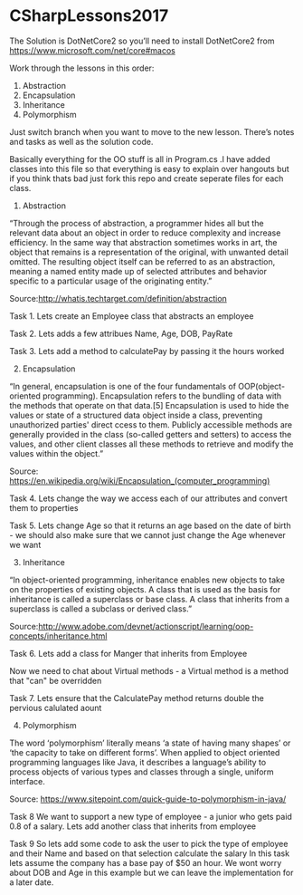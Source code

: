 # CSharpLessons2017

The Solution is DotNetCore2 so you’ll need to install DotNetCore2 from https://www.microsoft.com/net/core#macos

Work through the lessons in this order:

1. Abstraction
2. Encapsulation
3. Inheritance
4. Polymorphism

Just switch branch when you want to move to the new lesson. There’s notes and tasks as well as the solution code.

Basically everything for the OO stuff is all in Program.cs .I have added classes into this file so that everything is easy to explain over hangouts but if you think thats bad just fork this repo and create seperate files for each class.

1. Abstraction

“Through the process of abstraction, a programmer hides all but the relevant data about an object in order to reduce complexity and increase efficiency.
In the same way that abstraction sometimes works in art, the object that remains is a representation of the original, with unwanted detail omitted.
The resulting object itself can be referred to as an abstraction, meaning a named entity made up of selected attributes and behavior specific to a particular 
usage of the originating entity.”

Source:http://whatis.techtarget.com/definition/abstraction

Task 1. Lets create an Employee class that abstracts an employee

Task 2. Lets adds a few attribues Name, Age, DOB, PayRate

Task 3. Lets add a method to calculatePay by passing it the hours worked

2. Encapsulation

“In general, encapsulation is one of the four fundamentals of OOP(object-oriented programming). Encapsulation refers to the bundling of data with the methods that
operate on that data.[5] Encapsulation is used to hide the values or state of a structured data object inside a class, preventing unauthorized parties' direct
ccess to them. Publicly accessible methods are generally provided in the class (so-called getters and setters) to access the values, and other client classes 
all these methods to retrieve and modify the values within the object.”

Source: https://en.wikipedia.org/wiki/Encapsulation_(computer_programming)

Task 4. Lets change the way we access each of our attributes and convert them to properties

Task 5. Lets change Age so that it returns an age based on the date of birth - we should also make sure that we cannot just change the Age whenever we want


3. Inheritance

“In object-oriented programming, inheritance enables new objects to take on the properties of existing objects. A class that is used as the basis for inheritance is called a superclass or base class. A class that inherits from a superclass is called a subclass or derived class.”

Source:http://www.adobe.com/devnet/actionscript/learning/oop-concepts/inheritance.html

Task 6. Lets add a class for Manger that inherits from Employee

Now we need to chat about Virtual methods - a Virtual method is a method that "can" be overridden

Task 7. Lets ensure that the CalculatePay method returns double the pervious calulated aount


4. Polymorphism

The word ‘polymorphism’ literally means ‘a state of having many shapes’ or ‘the capacity to take on different forms’.  When applied to object oriented programming languages like Java, it describes a language’s ability to process objects
 of various types and classes through a single, uniform interface. 

Source: https://www.sitepoint.com/quick-guide-to-polymorphism-in-java/ 

Task 8 We want to support a new type of employee - a junior who gets paid 0.8 of a salary. Lets add another class that inherits from employee

Task 9 So lets add some code to ask the user to pick the type of employee and their Name and based on that selection calculate the salary
In this task lets assume the company has a base pay of $50 an hour. We wont worry about DOB and Age in this example but we can leave the implementation
for a later date.


